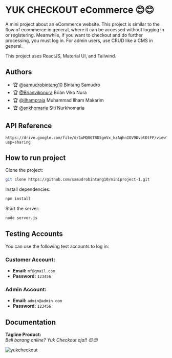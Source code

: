 # YUK CHECKOUT eCommerce  😊😊

A mini project about an eCommerce website. This project is similar to the flow of ecommerce in general, where it can be accessed without logging in or registering. Meanwhile, if you want to checkout and do further processing, you must log in. For admin users, use CRUD like a CMS in general.

This project uses ReactJS, Material UI, and Tailwind.

## Authors

- 🏆 [@samudrobintang10](https://github.com/samudrobintang10) Bintang Samudro
- 🏆 [@Brianvikonura](https://github.com/Brianvikonura) Brian Viko Nura
- 🏆 [@ilhampraja](https://github.com/ilhampraja) Muhammad Ilham Makarim
- 🏆 [@snkhomaria](https://github.com/snkhomaria) Siti Nurkhomaria

## API Reference

```
https://drive.google.com/file/d/1uMQ06TRD5gmVx_kzAqhnIOV9DvotDtFP/view?usp=sharing
```

## How to run project

Clone the project:

```bash
git clone https://github.com/samudrobintang10/miniproject-1.git
```

Install dependencies:

```bash
npm install
```

Start the server:

```bash
node server.js
```

## Testing Accounts

You can use the following test accounts to log in:

### Customer Account:
- **Email:** `mf@gmail.com`
- **Password:** `123456`

### Admin Account:
- **Email:** `admin@admin.com`
- **Password:** `123456`

## Documentation

**Tagline Product:**  
_Beli barang online? Yuk Checkout aja!! 😊😊_

![yukcheckout](https://github.com/user-attachments/assets/aaf6a43f-bafe-4298-a4f3-2d75ea965ea2)